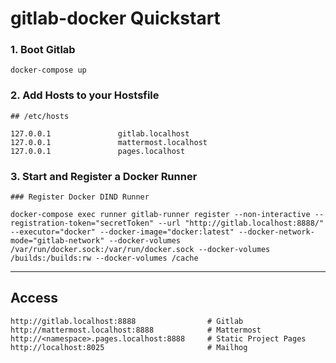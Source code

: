 # gitlab-docker Quickstart

### 1. Boot Gitlab
```
docker-compose up
```

### 2. Add Hosts to your Hostsfile

```
## /etc/hosts

127.0.0.1				gitlab.localhost
127.0.0.1				mattermost.localhost
127.0.0.1				pages.localhost
```

### 3. Start and Register a Docker Runner

```
### Register Docker DIND Runner

docker-compose exec runner gitlab-runner register --non-interactive --registration-token="secretToken" --url "http://gitlab.localhost:8888/" --executor="docker" --docker-image="docker:latest" --docker-network-mode="gitlab-network" --docker-volumes /var/run/docker.sock:/var/run/docker.sock --docker-volumes /builds:/builds:rw --docker-volumes /cache
```

---

## Access

```
http://gitlab.localhost:8888                # Gitlab
http://mattermost.localhost:8888            # Mattermost
http://<namespace>.pages.localhost:8888     # Static Project Pages
http://localhost:8025                       # Mailhog
```